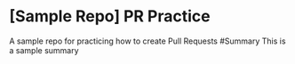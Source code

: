 # [Sample Repo] PR Practice
A sample repo for practicing how to create Pull Requests
#Summary
This is a sample summary